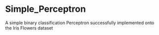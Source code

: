 # Simple_Perceptron
A simple binary classification Perceptron successfully implemented onto the Iris Flowers dataset
